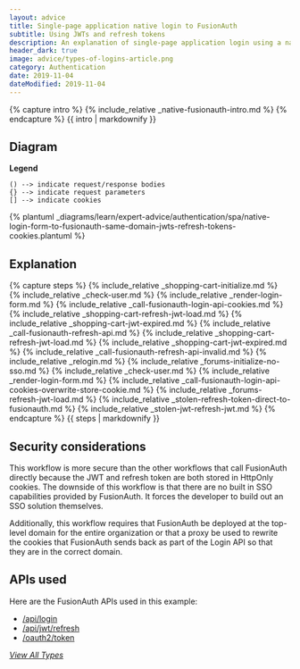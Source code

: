 ```yaml
---
layout: advice
title: Single-page application native login to FusionAuth
subtitle: Using JWTs and refresh tokens
description: An explanation of single-page application login using a native login form that submits directly to FusionAuth and uses server-side sessions plus refresh tokens in cookies
header_dark: true
image: advice/types-of-logins-article.png
category: Authentication
date: 2019-11-04
dateModified: 2019-11-04
---
```


{% capture intro %}
{% include_relative _native-fusionauth-intro.md %}
{% endcapture %}
{{ intro | markdownify }}

## Diagram

**Legend**

```text
() --> indicate request/response bodies
{} --> indicate request parameters
[] --> indicate cookies
```

{% plantuml _diagrams/learn/expert-advice/authentication/spa/native-login-form-to-fusionauth-same-domain-jwts-refresh-tokens-cookies.plantuml %}

## Explanation

{% capture steps %}
{% include_relative _shopping-cart-initialize.md %}
{% include_relative _check-user.md %}
{% include_relative _render-login-form.md %}
{% include_relative _call-fusionauth-login-api-cookies.md %}
{% include_relative _shopping-cart-refresh-jwt-load.md %}
{% include_relative _shopping-cart-jwt-expired.md %}
{% include_relative _call-fusionauth-refresh-api.md %}
{% include_relative _shopping-cart-refresh-jwt-load.md %}
{% include_relative _shopping-cart-jwt-expired.md %}
{% include_relative _call-fusionauth-refresh-api-invalid.md %}
{% include_relative _relogin.md %}
{% include_relative _forums-initialize-no-sso.md %}
{% include_relative _check-user.md %}
{% include_relative _render-login-form.md %}
{% include_relative _call-fusionauth-login-api-cookies-overwrite-store-cookie.md %}
{% include_relative _forums-refresh-jwt-load.md %}
{% include_relative _stolen-refresh-token-direct-to-fusionauth.md %}
{% include_relative _stolen-jwt-refresh-jwt.md %}
{% endcapture %}
{{ steps | markdownify }}

## Security considerations

This workflow is more secure than the other workflows that call FusionAuth directly because the JWT and refresh token are both stored in HttpOnly cookies. The downside of this workflow is that there are no built in SSO capabilities provided by FusionAuth. It forces the developer to build out an SSO solution themselves.

Additionally, this workflow requires that FusionAuth be deployed at the top-level domain for the entire organization or that a proxy be used to rewrite the cookies that FusionAuth sends back as part of the Login API so that they are in the correct domain.  

## APIs used

Here are the FusionAuth APIs used in this example:

* [/api/login](/docs/v1/tech/apis/login#authenticate-a-user)
* [/api/jwt/refresh](/docs/v1/tech/apis/jwt#refresh-a-jwt)
* [/oauth2/token](/docs/v1/tech/oauth/endpoints#refresh-token-grant-request)

[_View All Types_](/learn/expert-advice/authentication/login-authentication-workflows)
